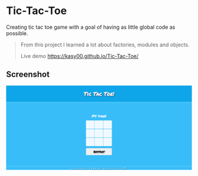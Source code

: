# Tic-Tac-Toe
Creating tic tac toe game with a goal of having as little global code as possible.
>
>From this project I learned a lot about factories, modules and objects.
>
>Live demo https://kasy00.github.io/Tic-Tac-Toe/

## Screenshot
![Example screenshot](./img/demo.png)